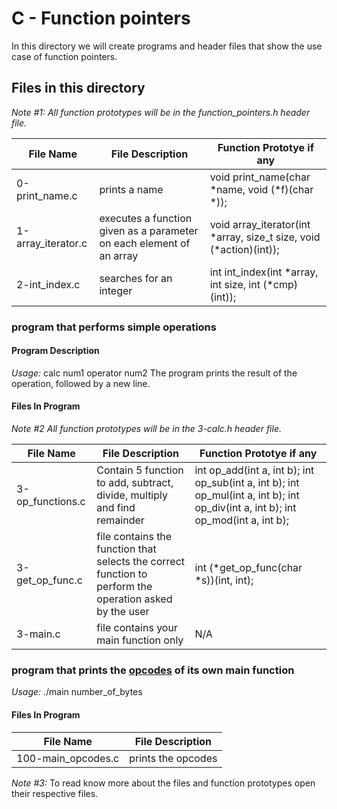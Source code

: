 # C - Function pointers

In this directory we will create programs and header files that show the use case of function pointers.

## Files in this directory

*Note #1:* _All function prototypes will be in the_ *function_pointers.h* _header file._

File Name | File Description | Function Prototye if any
--------- | ---------------- | ------------------------
0-print_name.c | prints a name | void print_name(char *name, void (*f)(char *));
1-array_iterator.c | executes a function given as a parameter on each element of an array| void array_iterator(int *array, size_t size, void (*action)(int));
2-int_index.c | searches for an integer | int int_index(int *array, int size, int (*cmp)(int));

### program that performs simple operations

#### Program Description

*Usage:* calc num1 operator num2
The program prints the result of the operation, followed by a new line.

#### Files In Program

*Note #2* _All function prototypes will be in the_ *3-calc.h* _header file._

File Name | File Description | Function Prototye if any
--------- | ---------------- | ------------------------
3-op_functions.c | Contain 5 function to add, subtract, divide, multiply and find remainder | int op_add(int a, int b); int op_sub(int a, int b); int op_mul(int a, int b); int op_div(int a, int b); int op_mod(int a, int b);
3-get_op_func.c | file contains the function that selects the correct function to perform the operation asked by the user | int (*get_op_func(char *s))(int, int);
3-main.c | file contains your main function only | N/A

### program that prints the [opcodes](https://en.wikipedia.org/wiki/Opcode) of its own main function

*Usage:* ./main number_of_bytes

#### Files In Program

File Name | File Description
--------- | ----------------
100-main_opcodes.c | prints the opcodes

*Note #3:* To read know more about the files and function prototypes open their respective files.
